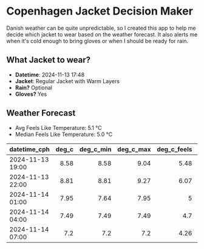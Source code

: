 
# Copenhagen Jacket Decision Maker

Danish weather can be quite unpredictable, so I created this app to help me decide which jacket to wear based on the weather forecast. 
It also alerts me when it's cold enough to bring gloves or when I should be ready for rain.

## What Jacket to wear?

- **Datetime**: 2024-11-13 17:48
- **Jacket**: Regular Jacket with Warm Layers
- **Rain?** Optional
- **Gloves?** Yes

## Weather Forecast
- Avg Feels Like Temperature: 5.1 °C
- Median Feels Like Temperature: 5.0 °C

| datetime_cph     |   deg_c |   deg_c_min |   deg_c_max |   deg_c_feels | weather   | wind   | rain   |
|:-----------------|--------:|------------:|------------:|--------------:|:----------|:-------|:-------|
| 2024-11-13 19:00 |    8.58 |        8.58 |        9.04 |          5.48 | Rain      | Medium | Low    |
| 2024-11-13 22:00 |    8.81 |        8.81 |        9.27 |          6.07 | Rain      | Medium | Low    |
| 2024-11-14 01:00 |    7.95 |        7.64 |        7.95 |          5    | Clouds    | Medium | None   |
| 2024-11-14 04:00 |    7.49 |        7.49 |        7.49 |          4.7  | Clouds    | Low    | None   |
| 2024-11-14 07:00 |    7.2  |        7.2  |        7.2  |          4.26 | Clouds    | Low    | None   |
        
